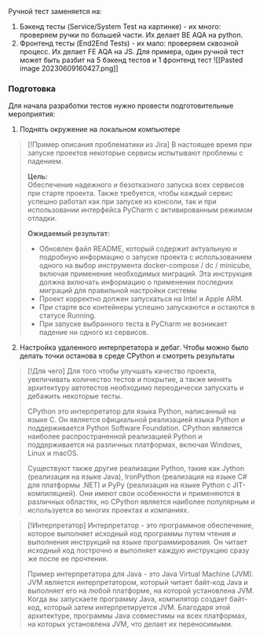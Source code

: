 Ручной тест заменяется на:
1. Бэкенд тесты (Service/System Test на картинке) - их много: проверяем ручки по большей части. Их делает BE AQA на python.
2. Фронтенд тесты (End2End Tests) - их мало: проверяем сквозной процесс. Их делает FE AQA на JS.
Для примера, один ручной тест может быть разбит на 5 бэкенд тестов и 1 фронтенд тест
![[Pasted image 20230609160427.png]]
### Подготовка
Для начала разработки тестов нужно провести подготовительные мероприятия:
1. Поднять окружение на локальном компьютере 

> [!Пример описания проблематики из Jira]
> В настоящее время при запуске проектов некоторые сервисы испытывают проблемы с падением.
> 
> **Цель:**  
> Обеспечение надежного и безотказного запуска всех сервисов при старте проекта. Также требуется, чтобы каждый сервис успешно работал как при запуске из консоли, так и при использовании интерфейса PyCharm с активированным режимом отладки.
> 
> **Ожидаемый результат:**
> 
> - Обновлен файл README, который содержит актуальную и подробную информацию о запуске проекта с использованием одного на выбор инструмента docker-compose / dc / minicube, включая применение необходимых миграций. Эта инструкция должна включать информацию о применении последних миграций для правильной настройки системы
> - Проект корректно должен запускаться на Intel и Apple ARM.
> - При старте все контейнеры успешно запускаются и остаются в статусе Running.
> - При запуске выбранного теста в PyCharm не возникает падение ни одного из сервисов. 

2. Настройка удаленного интерпретатора и дебаг. Чтобы можно было делать точки останова в среде CPython и смотреть результаты
 

> [!Для чего]
> Для того чтобы улучшать качество проекта, увеличивать количество тестов и покрытие, а также менять архитектуру автотестов необходимо переодически запускать и дебажить некоторые тесты.
> 
> CPython это интерпретатор для языка Python, написанный на языке C. Он является официальной реализацией языка Python и поддерживается Python Software Foundation. CPython является наиболее распространенной реализацией Python и поддерживается на различных платформах, включая Windows, Linux и macOS.
> 
> Существуют также другие реализации Python, такие как Jython (реализация на языке Java), IronPython (реализация на языке C# для платформы .NET) и PyPy (реализация на языке Python с JIT-компиляцией). Они имеют свои особенности и применяются в различных областях, но CPython является наиболее популярным и используется во многих проектах и компаниях.

> [!Интерпретатор]
> Интерпретатор - это программное обеспечение, которое выполняет исходный код программы путем чтения и выполнения инструкций на языке программирования. Он читает исходный код построчно и выполняет каждую инструкцию сразу же после ее прочтения.
> 
> Пример интерпретатора для Java - это Java Virtual Machine (JVM). JVM является интерпретатором, который читает байт-код Java и выполняет его на любой платформе, на которой установлена JVM. Когда вы запускаете программу Java, компилятор создает байт-код, который затем интерпретируется JVM. Благодаря этой архитектуре, программы Java совместимы на всех платформах, на которых установлена JVM, что делает их переносимыми.